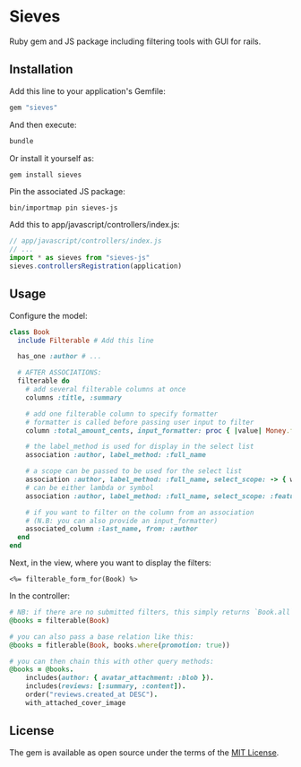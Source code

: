 # Sieves

Ruby gem and JS package including filtering tools with GUI for rails.

## Installation

Add this line to your application's Gemfile:

```ruby
gem "sieves"
```

And then execute:

```bash
bundle
```

Or install it yourself as:

```bash
gem install sieves
```

Pin the associated JS package:

```shell
bin/importmap pin sieves-js
```

Add this to app/javascript/controllers/index.js:

```js
// app/javascript/controllers/index.js
// ...
import * as sieves from "sieves-js"
sieves.controllersRegistration(application)
```

## Usage

Configure the model:

```ruby
class Book
  include Filterable # Add this line

  has_one :author # ...

  # AFTER ASSOCIATIONS:
  filterable do
    # add several filterable columns at once
    columns :title, :summary

    # add one filterable column to specify formatter
    # formatter is called before passing user input to filter
    column :total_amount_cents, input_formatter: proc { |value| Money.from_amount(value).cents }

    # the label_method is used for display in the select list
    association :author, label_method: :full_name

    # a scope can be passed to be used for the select list
    association :author, label_method: :full_name, select_scope: -> { where(featured: true) }
    # can be either lambda or symbol
    association :author, label_method: :full_name, select_scope: :featured_authors

    # if you want to filter on the column from an association
    # (N.B: you can also provide an input_formatter)
    associated_column :last_name, from: :author
  end
end
```

Next, in the view, where you want to display the filters:

```erb
<%= filterable_form_for(Book) %>
```

In the controller:

```ruby
# NB: if there are no submitted filters, this simply returns `Book.all`
@books = filterable(Book)

# you can also pass a base relation like this:
@books = fitlerable(Book, books.where(promotion: true))

# you can then chain this with other query methods:
@books = @books.
    includes(author: { avatar_attachment: :blob }).
    includes(reviews: [:summary, :content]).
    order("reviews.created_at DESC").
    with_attached_cover_image
```

## License
The gem is available as open source under the terms of the [MIT License](https://opensource.org/licenses/MIT).
